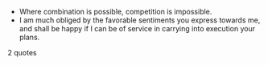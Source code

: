  - Where combination is possible, competition is impossible.
 - I am much obliged by the favorable sentiments you express towards me, and shall be happy if I can be of service in carrying into execution your plans.

2 quotes